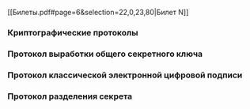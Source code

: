 [[Билеты.pdf#page=6&selection=22,0,23,80|Билет N]]
### Криптографические протоколы ###

### Протокол выработки общего секретного ключа ###

### Протокол классической электронной цифровой подписи ###

### Протокол разделения секрета ###
